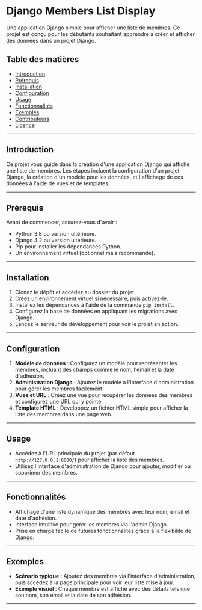 
# Django Members List Display

Une application Django simple pour afficher une liste de membres. Ce projet est conçu pour les débutants souhaitant apprendre à créer et afficher des données dans un projet Django.

## Table des matières

- [Introduction](#introduction)
- [Prérequis](#prérequis)
- [Installation](#installation)
- [Configuration](#configuration)
- [Usage](#usage)
- [Fonctionnalités](#fonctionnalités)
- [Exemples](#exemples)
- [Contributeurs](#contributeurs)
- [Licence](#licence)

---

## Introduction

Ce projet vous guide dans la création d'une application Django qui affiche une liste de membres. Les étapes incluent la configuration d'un projet Django, la création d'un modèle pour les données, et l'affichage de ces données à l'aide de vues et de templates.

---

## Prérequis

Avant de commencer, assurez-vous d'avoir :

- Python 3.8 ou version ultérieure.
- Django 4.2 ou version ultérieure.
- Pip pour installer les dépendances Python.
- Un environnement virtuel (optionnel mais recommandé).

---

## Installation

1. Clonez le dépôt et accédez au dossier du projet.
2. Créez un environnement virtuel si nécessaire, puis activez-le.
3. Installez les dépendances à l'aide de la commande `pip install`.
4. Configurez la base de données en appliquant les migrations avec Django.
5. Lancez le serveur de développement pour voir le projet en action.

---

## Configuration

1. **Modèle de données** : Configurez un modèle pour représenter les membres, incluant des champs comme le nom, l'email et la date d'adhésion.
2. **Administration Django** : Ajoutez le modèle à l'interface d'administration pour gérer les membres facilement.
3. **Vues et URL** : Créez une vue pour récupérer les données des membres et configurez une URL qui y pointe.
4. **Template HTML** : Développez un fichier HTML simple pour afficher la liste des membres dans une page web.

---

## Usage

- Accédez à l'URL principale du projet (par défaut `http://127.0.0.1:8000/`) pour afficher la liste des membres.
- Utilisez l'interface d'administration de Django pour ajouter, modifier ou supprimer des membres.

---

## Fonctionnalités

- Affichage d'une liste dynamique des membres avec leur nom, email et date d'adhésion.
- Interface intuitive pour gérer les membres via l'admin Django.
- Prise en charge facile de futures fonctionnalités grâce à la flexibilité de Django.

---

## Exemples

- **Scénario typique** : Ajoutez des membres via l'interface d'administration, puis accédez à la page principale pour voir leur liste mise à jour.
- **Exemple visuel** : Chaque membre est affiché avec des détails tels que son nom, son email et la date de son adhésion.

---




